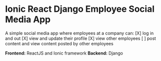 # Ionic React Django Employee Social Media App
A simple social media app where employees at a company can:
[X] log in and out
[X] view and update their profile
[X] view other employees
[ ] post content and view content posted by other employees

**Frontend:** ReactJS and Ionic framework
**Backend:** Django
